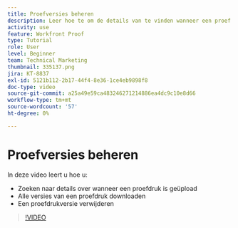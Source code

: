 ```yaml
---
title: Proefversies beheren
description: Leer hoe te om de details van te vinden wanneer een proef werd geupload, alle versies van een proef te downloaden, en een proefdrukversie te schrappen in  [!DNL  Workfront].
activity: use
feature: Workfront Proof
type: Tutorial
role: User
level: Beginner
team: Technical Marketing
thumbnail: 335137.png
jira: KT-8837
exl-id: 5121b112-2b17-44f4-8e36-1ce4eb9898f8
doc-type: video
source-git-commit: a25a49e59ca483246271214886ea4dc9c10e8d66
workflow-type: tm+mt
source-wordcount: '57'
ht-degree: 0%

---
```


# Proefversies beheren

In deze video leert u hoe u:

* Zoeken naar details over wanneer een proefdruk is geüpload
* Alle versies van een proefdruk downloaden
* Een proefdrukversie verwijderen

>[!VIDEO](https://video.tv.adobe.com/v/335137/?quality=12&learn=on)

<!--
## Learn more
* Manage proof versions
* Remove or archive a proof
* Summary for documents overview
-->
